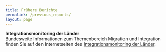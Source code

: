 ```yaml
---
title: Frühere Berichte
permalink: /previous_reports/
layout: page
---
```


<b>Integrationsmonitoring der Länder</b>
<br>
Bundesweite Informationen zum Themenbereich Migration und Integration finden Sie auf den Internetseiten des <a href="https://www.integrationsmonitoring-laender.de/" target="_blank">Integrationsmonitoring der Länder</a>.
